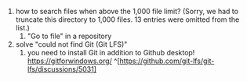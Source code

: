 1. how to search files when above the 1,000 file limit? (Sorry, we had to truncate this directory to 1,000 files. 13 entries were omitted from the list.)
	1. "Go to file" in a repository
2. solve "could not find Git (Git LFS)"
	1. you need to install Git in addition to Github desktop! https://gitforwindows.org/ ^[https://github.com/git-lfs/git-lfs/discussions/5031]